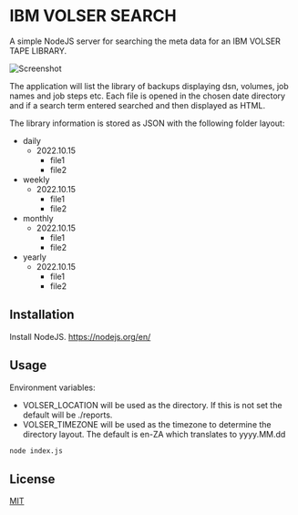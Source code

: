 # IBM VOLSER SEARCH

A simple NodeJS server for searching the meta data for an IBM VOLSER TAPE LIBRARY.

![Screenshot](https://s3.eu-central-1.amazonaws.com/com.trublo.assets/search-example.png)

The application will list the library of backups displaying dsn, volumes, job names and job steps etc.
Each file is opened in the chosen date directory and if a search term entered searched and then displayed as HTML.

The library information is stored as JSON with the following folder layout:

- daily
   - 2022.10.15
      - file1
      - file2
- weekly
   - 2022.10.15
      - file1
      - file2
- monthly
   - 2022.10.15
      - file1
      - file2
- yearly
   - 2022.10.15
      - file1
      - file2

## Installation

Install NodeJS. https://nodejs.org/en/

## Usage

Environment variables: 

- VOLSER_LOCATION will be used as the directory. If this is not set the default will be ./reports.
- VOLSER_TIMEZONE will be used as the timezone to determine the directory layout. The default is en-ZA which translates to yyyy.MM.dd 

```bash
node index.js
```

## License
[MIT](https://choosealicense.com/licenses/mit/)

